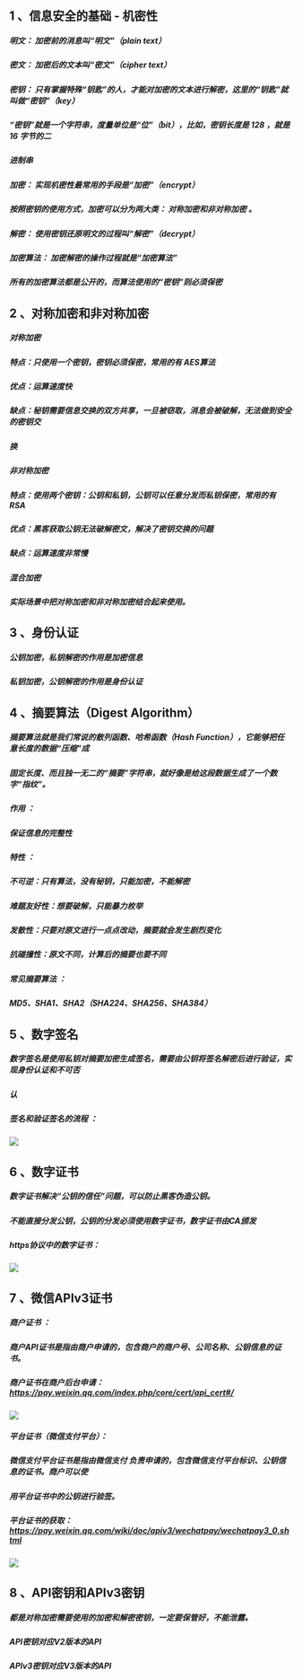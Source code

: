 ## 1 、信息安全的基础 - 机密性

##### 明文： 加密前的消息叫“明文”（plain text）

##### 密文： 加密后的文本叫“密文”（cipher text）

##### 密钥： 只有掌握特殊“钥匙”的人，才能对加密的文本进行解密，这里的“钥匙”就叫做“密钥”（key）

##### “密钥”就是一个字符串，度量单位是“位”（bit），比如，密钥长度是 128 ，就是 16 字节的二

##### 进制串

##### 加密： 实现机密性最常用的手段是“加密”（encrypt）

##### 按照密钥的使用方式，加密可以分为两大类： 对称加密和非对称加密 。

##### 解密： 使用密钥还原明文的过程叫“解密”（decrypt）

##### 加密算法： 加密解密的操作过程就是“加密算法”

##### 所有的加密算法都是公开的，而算法使用的“密钥”则必须保密


## 2 、对称加密和非对称加密

##### 对称加密

##### 特点：只使用一个密钥，密钥必须保密，常用的有 AES算法

##### 优点：运算速度快

##### 缺点：秘钥需要信息交换的双方共享，一旦被窃取，消息会被破解，无法做到安全的密钥交

##### 换

##### 非对称加密

##### 特点：使用两个密钥：公钥和私钥，公钥可以任意分发而私钥保密，常用的有 RSA

##### 优点：黑客获取公钥无法破解密文，解决了密钥交换的问题

##### 缺点：运算速度非常慢

##### 混合加密

##### 实际场景中把对称加密和非对称加密结合起来使用。

## 3 、身份认证

##### 公钥加密，私钥解密的作用是加密信息

##### 私钥加密，公钥解密的作用是身份认证

## 4 、摘要算法（Digest Algorithm）

##### 摘要算法就是我们常说的散列函数、哈希函数（Hash Function），它能够把任意长度的数据“压缩”成

##### 固定长度、而且独一无二的“摘要”字符串，就好像是给这段数据生成了一个数字“指纹”。

##### 作用 ：

##### 保证信息的完整性

##### 特性 ：

##### 不可逆：只有算法，没有秘钥，只能加密，不能解密

##### 难题友好性：想要破解，只能暴力枚举

##### 发散性：只要对原文进行一点点改动，摘要就会发生剧烈变化

##### 抗碰撞性：原文不同，计算后的摘要也要不同

##### 常见摘要算法 ：

##### MD5、SHA1、SHA2（SHA224、SHA256、SHA384）

## 5 、数字签名

##### 数字签名是使用私钥对摘要加密生成签名，需要由公钥将签名解密后进行验证，实现身份认证和不可否

##### 认

##### 签名和验证签名的流程 ：

![](images/01.png)

## 6 、数字证书

##### 数字证书解决“公钥的信任”问题，可以防止黑客伪造公钥。

##### 不能直接分发公钥，公钥的分发必须使用数字证书，数字证书由CA颁发

##### https协议中的数字证书：

![](images/02.png)

## 7 、微信APIv3证书

##### 商户证书 ：

##### 商户API证书是指由商户申请的，包含商户的商户号、公司名称、公钥信息的证书。

##### 商户证书在商户后台申请：https://pay.weixin.qq.com/index.php/core/cert/api_cert#/

![](images/03.png)

##### 平台证书（微信支付平台）：

##### 微信支付平台证书是指由微信支付 负责申请的，包含微信支付平台标识、公钥信息的证书。商户可以使

##### 用平台证书中的公钥进行验签。

##### 平台证书的获取：https://pay.weixin.qq.com/wiki/doc/apiv3/wechatpay/wechatpay3_0.shtml

![](images/04.png)

## 8 、API密钥和APIv3密钥

##### 都是对称加密需要使用的加密和解密密钥，一定要保管好，不能泄露。

##### API密钥对应V2版本的API

##### APIv3密钥对应V3版本的API
